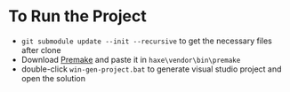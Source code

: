 # To Run the Project

- `git submodule update --init --recursive` to get the necessary files after clone
- Download [Premake](https://github.com/premake/premake-core) and paste it in `haxe\vendor\bin\premake`
- double-click `win-gen-project.bat` to generate visual studio project and open the solution

